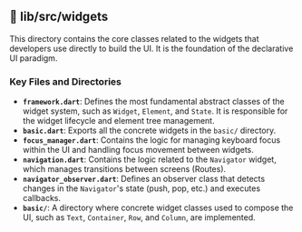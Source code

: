 ## 📁 lib/src/widgets

This directory contains the core classes related to the widgets that developers use directly to build the UI. It is the foundation of the declarative UI paradigm.

### Key Files and Directories

- **`framework.dart`**: Defines the most fundamental abstract classes of the widget system, such as `Widget`, `Element`, and `State`. It is responsible for the widget lifecycle and element tree management.
- **`basic.dart`**: Exports all the concrete widgets in the `basic/` directory.
- **`focus_manager.dart`**: Contains the logic for managing keyboard focus within the UI and handling focus movement between widgets.
- **`navigation.dart`**: Contains the logic related to the `Navigator` widget, which manages transitions between screens (Routes).
- **`navigator_observer.dart`**: Defines an observer class that detects changes in the `Navigator`'s state (push, pop, etc.) and executes callbacks.
- **`basic/`**: A directory where concrete widget classes used to compose the UI, such as `Text`, `Container`, `Row`, and `Column`, are implemented.
